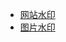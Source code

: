

- [网站水印](https://github.com/chenqf/technical-summary/tree/master/src/other/watermark/website)
- [图片水印](https://github.com/chenqf/technical-summary/tree/master/src/other/watermark/image)